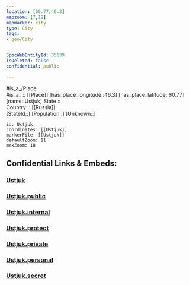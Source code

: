 ```yaml
---
location: [60.77,46.3] 
mapzoom: [7,12] 
mapmarker: city 
type: City
tags:
- geo/City


SpocWebEntityId: 35139
isDeleted: false
confidential: public

---
```

#is_a_/Place  
#is_a_ :: [[Place]] 
[has_place_longitude::46.3] 
[has_place_latitude::60.77] 
[name::Ustjuk] 
State ::  
Country :: [[Russia]]  
[StateId::] 
[Population::] 
[Unknown::] 


```leaflet
id: Ustjuk
coordinates: [[Ustjuk]] 
markerFile: [[Ustjuk]] 
defaultZoom: 11 
maxZoom: 18
```


## Confidential Links & Embeds: 

### [Ustjuk](/_Standards/Earth/Continent/Europe/Europe~East/Russia/Russia~NorthWest/Vologda_Oblast/City/Ustjuk.md) 

### [Ustjuk.public](/_public/Earth/Continent/Europe/Europe~East/Russia/Russia~NorthWest/Vologda_Oblast/City/Ustjuk.public.md) 

### [Ustjuk.internal](/_internal/Earth/Continent/Europe/Europe~East/Russia/Russia~NorthWest/Vologda_Oblast/City/Ustjuk.internal.md) 

### [Ustjuk.protect](/_protect/Earth/Continent/Europe/Europe~East/Russia/Russia~NorthWest/Vologda_Oblast/City/Ustjuk.protect.md) 

### [Ustjuk.private](/_private/Earth/Continent/Europe/Europe~East/Russia/Russia~NorthWest/Vologda_Oblast/City/Ustjuk.private.md) 

### [Ustjuk.personal](/_personal/Earth/Continent/Europe/Europe~East/Russia/Russia~NorthWest/Vologda_Oblast/City/Ustjuk.personal.md) 

### [Ustjuk.secret](/_secret/Earth/Continent/Europe/Europe~East/Russia/Russia~NorthWest/Vologda_Oblast/City/Ustjuk.secret.md)

